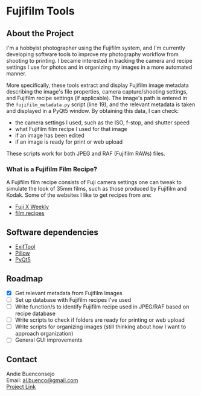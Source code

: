 # Fujifilm Tools

## About the Project
I'm a hobbyist photographer using the Fujifilm system, and I'm currently developing software tools to improve my photography workflow from shooting to printing. I became interested in tracking the camera and recipe settings I use for photos and in organizing my images in a more automated manner.

More specifically, these tools extract and display Fujifilm image metadata describing the image's file properties, camera capture/shooting settings, and Fujifilm recipe settings (if applicable). The image's path is entered in the ```fujifilm_metadata.py``` script (line 19), and the relevant metadata is taken and displayed in a PyQt5 window. By obtaining this data, I can check:
- the camera settings I used, such as the ISO, f-stop, and shutter speed
- what Fujifilm film recipe I used for that image
- if an image has been edited
- if an image is ready for print or web upload

These scripts work for both JPEG and RAF (Fujifilm RAWs) files.

### What is a Fujifilm Film Recipe?
A Fujifilm film recipe consists of Fuji camera settings one can tweak to simulate the look of 35mm films, such as those produced by Fujifilm and Kodak. Some of the websites I like to get recipes from are:
- [Fuji X Weekly](https://fujixweekly.com/)
- [film.recipes](https://film.recipes/)

## Software dependencies
- [ExifTool](https://exiftool.org/)
- [Pillow](https://pillow.readthedocs.io/en/stable/)
- [PyQt5](https://pypi.org/project/PyQt5/)

## Roadmap
- [x] Get relevant metadata from Fujifilm Images 
- [ ] Set up database with Fujifilm recipes I've used
- [ ] Write function/s to identify Fujifilm recipe used in JPEG/RAF based on recipe database
- [ ] Write scripts to check if folders are ready for printing or web upload
- [ ] Write scripts for organizing images (still thinking about how I want to approach organization)
- [ ] General GUI improvements

## Contact
Andie Buenconsejo  
Email: al.buenco@gmail.com  
[Project Link](https://github.com/abuenco/FujifilmTools)

